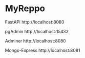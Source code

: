 # MyReppo

FastAPI
http://localhost:8080

pgAdmin
http://localhost:15432

Adminer
http://localhost:8080

Mongo-Express
http://localhost:8081